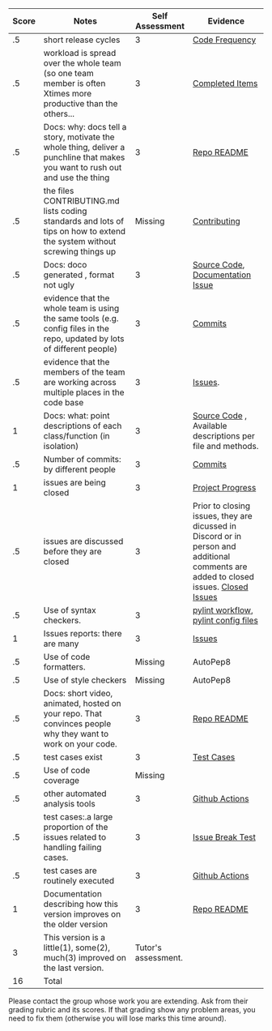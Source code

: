 
|Score|Notes|Self Assessment| Evidence|
|-|-----|----------|---------|
|.5| short release cycles|3|[Code Frequency](https://github.com/TommasU/scrivener/graphs/code-frequency)|
|.5| workload is spread over the whole team (so one team member is often Xtimes more productive than the others...|3|[Completed Items](https://github.com/TommasU/scrivener/projects/1)|
|.5|Docs: why: docs tell a story, motivate the whole thing, deliver a punchline that makes you want to rush out and use the thing |3 |[Repo README](https://github.com/TommasU/scrivener)|
|.5|the files CONTRIBUTING.md lists coding standards and lots of tips on how to extend the system without screwing things up  |Missing |[Contributing](https://github.com/TommasU/scrivener/blob/main/CONTRIBUTING.md)|
|.5|Docs: doco generated , format not ugly  | 3|[Source Code](https://github.com/TommasU/scrivener/tree/main/source), [Documentation Issue](https://github.com/TommasU/scrivener/pull/36)|
|.5|evidence that the whole team is using the same tools (e.g. config files in the repo, updated by lots of different people) |3 |[Commits](https://github.com/TommasU/scrivener/graphs/commit-activity)|
|.5|evidence that the members of the team are working across multiple places in the code base |3 |[Issues](https://github.com/TommasU/scrivener/issues).
|1|Docs: what: point descriptions of each class/function (in isolation)  |3 |[Source Code](https://github.com/TommasU/scrivener/tree/main/source) , Available descriptions per file and methods.
|.5|Number of commits: by different people  | 3|[Commits](https://github.com/TommasU/scrivener/graphs/commit-activity) |
|1|issues are being closed | 3| [Project Progress](https://github.com/TommasU/scrivener/projects/1)
|.5|issues are discussed before they are closed | 3| Prior to closing issues, they are dicussed in Discord or in person and additional comments are added to closed issues. [Closed Issues](https://github.com/TommasU/scrivener/issues?q=is%3Aissue+is%3Aclosed)|
|.5|Use of syntax checkers. | 3| [pylint workflow](https://github.com/TommasU/scrivener/blob/developer/.github/workflows/pylint.yml), [pylint config files](https://github.com/TommasU/scrivener/blob/developer/.pylintrc)
|1|Issues reports: there are many  | 3| [Issues](https://github.com/TommasU/scrivener/issues)
|.5|Use of code formatters. | Missing|AutoPep8|
|.5|Use of style checkers | Missing| AutoPep8|
|.5|Docs: short video, animated, hosted on your repo. That convinces people why they want to work on your code. | 3|[Repo README](https://github.com/TommasU/scrivener)|
|.5|test cases exist  |3|[Test Cases](https://github.com/TommasU/scrivener/tree/developer/test)|
|.5|Use of code coverage  | Missing||
|.5|other automated analysis tools  | 3|[Github Actions](https://github.com/TommasU/scrivener/actions)
|.5|test cases:.a large proportion of the issues related to handling failing cases. | 3|[Issue Break Test](https://github.com/TommasU/scrivener/issues/15)|
|.5|test cases are routinely executed | 3|[Github Actions](https://github.com/TommasU/scrivener/actions)
|1|Documentation describing how this version improves on the older version| 3|[Repo README](https://github.com/TommasU/scrivener)
|3|This version is a little(1), some(2), much(3) improved on the last version.|Tutor's assessment.| 
|16| Total|


Please contact the group whose work you are extending. Ask from their grading rubric and its scores.
If that grading show any problem areas, you need to fix them (otherwise you will lose marks this time around).


